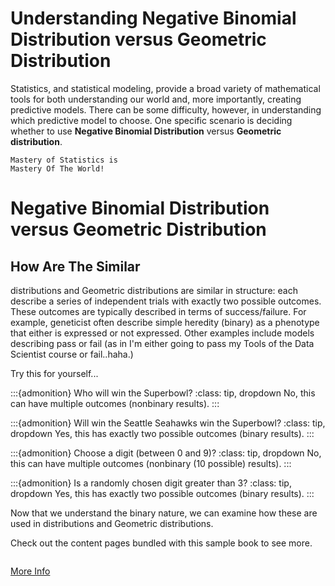 # Understanding Negative Binomial Distribution versus Geometric Distribution

Statistics, and statistical modeling, provide a broad variety of mathematical tools for both understanding our world and, more importantly, creating predictive models. There can be some difficulty, however, in understanding which predictive model to choose.  One specific scenario is deciding whether to use **Negative Binomial Distribution** versus **Geometric distribution**.

```{margin} Did you know?
Mastery of Statistics is 
Mastery Of The World!
```

# Negative Binomial Distribution versus Geometric Distribution
## How Are The Similar

[](section-label) distributions and Geometric distributions are similar in structure: each describe a series of independent trials with exactly two possible outcomes.  These outcomes are typically described in terms of success/failure.  For example, geneticist often describe simple heredity (binary) as a phenotype that either is expressed or not expressed.  Other examples include models describing pass or fail (as in I'm either going to pass my Tools of the Data Scientist course or fail..haha.)

Try this for yourself...

:::{admonition} Who will win the Superbowl?
:class: tip, dropdown
No, this can have multiple outcomes (nonbinary results).
:::



:::{admonition} Will win the Seattle Seahawks win the Superbowl?
:class: tip, dropdown
Yes, this has exactly two possible outcomes (binary results).
:::



:::{admonition} Choose a digit (between 0 and 9)?
:class: tip, dropdown
No, this can have multiple outcomes (nonbinary (10 possible) results).
:::



:::{admonition} Is a randomly chosen digit greater than 3?
:class: tip, dropdown
Yes, this has exactly two possible outcomes (binary results).
:::


Now that we understand the binary nature, we can examine how these are used in [](section-label) distributions and Geometric distributions.



Check out the content pages bundled with this sample book to see more.

```{tableofcontents}
```

[More Info](https://stats.libretexts.org/Courses/Saint_Mary's_College_Notre_Dame/MATH_345__-_Probability_(Kuter)/3%3A_Discrete_Random_Variables/3.4%3A_Hypergeometric_Geometric_and_Negative_Binomial_Distributions)